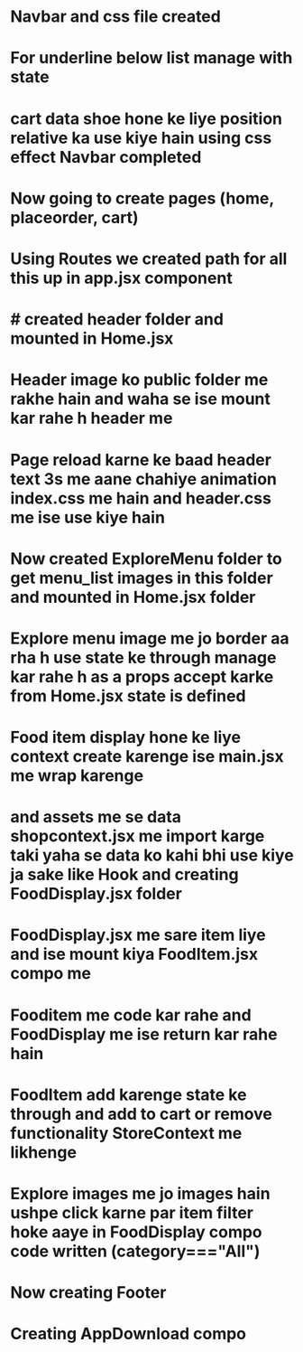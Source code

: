 # Navbar and css file created 
# For underline below list manage with state 
# cart data shoe hone ke liye position relative ka use kiye hain using css effect Navbar completed
# Now going to create pages (home, placeorder, cart)
# Using Routes we created path for all this up in app.jsx component
# # created header folder and mounted in Home.jsx
# Header image ko public folder me rakhe hain and waha se ise mount kar rahe h header me 
# Page reload karne ke baad header text 3s me aane chahiye animation index.css me hain and header.css me ise use kiye hain
# Now created ExploreMenu folder to get menu_list images in this folder and mounted in Home.jsx folder
# Explore menu image me jo border aa rha h use state ke through manage kar rahe h as a props accept karke from Home.jsx state is defined
# Food item display hone ke liye context create karenge  ise main.jsx me wrap karenge 
# and assets me se data shopcontext.jsx me import karge taki yaha se data ko kahi bhi use kiye ja sake like Hook and creating FoodDisplay.jsx folder 
# FoodDisplay.jsx me sare item liye and ise mount kiya FoodItem.jsx compo me 
# Fooditem me code kar rahe and FoodDisplay me ise return kar rahe hain
# FoodItem   add karenge state ke through and add to cart or remove functionality StoreContext me likhenge 
# Explore images me jo images hain ushpe click karne par item filter hoke aaye in FoodDisplay compo code written (category==="All")
# Now creating Footer
# Creating AppDownload compo 